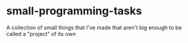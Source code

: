 # small-programming-tasks
A collection of small things that I've made that aren't big enough to be called a "project" of its own
